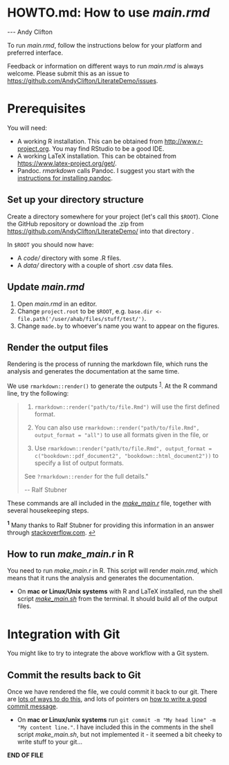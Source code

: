 # HOWTO.md: How to use _main.rmd_
--- Andy Clifton

To run _main.rmd_, follow the instructions below for your platform and preferred interface.

Feedback or information on different ways to run _main.rmd_ is always welcome. Please submit this as an issue to https://github.com/AndyClifton/LiterateDemo/issues.

# Prerequisites
You will need:

- A working R installation. This can be obtained from http://www.r-project.org. You may find RStudio to be a good IDE.
- A working LaTeX installation. This can be obtained from https://www.latex-project.org/get/.
- Pandoc. _rmarkdown_ calls Pandoc. I suggest you start with the [instructions for installing pandoc](https://rmarkdown.rstudio.com/docs/articles/pandoc.html).

## Set up your directory structure
Create a directory somewhere for your project (let's call this `$ROOT`). Clone the GitHub repository or download the .zip from https://github.com/AndyClifton/LiterateDemo/ into that directory .

In `$ROOT` you should now have:

- A _code/_ directory with some .R files.
- A _data/_ directory with a couple of short .csv data files.

## Update _main.rmd_
1. Open _main.rmd_ in an editor.
  1. Change `project.root` to be `$ROOT`, e.g. `base.dir <- file.path('/user/ahab/files/stuff/test/')`.
  1. Change `made.by` to whoever's name you want to appear on the figures.

## Render the output files
Rendering is the process of running the markdown file, which runs the analysis and generates the documentation at the same time.

We use `rmarkdown::render()` to generate the outputs <sup id="a1">[1](#f1)</sup>. At the R command line, try the following:
> 1. `rmarkdown::render("path/to/file.Rmd")` will use the first defined format.
>
> 2. You can also use `rmarkdown::render("path/to/file.Rmd", output_format = "all")` to use all formats given in the file, or
> 3. Use `rmarkdown::render("path/to/file.Rmd", output_format = c("bookdown::pdf_document2", "bookdown::html_document2"))` to specify a list of output formats.
>
> See `?rmarkdown::render` for the full details."
>
> -- Ralf Stubner

These commands are all included in the [_make_main.r_](make_main.r) file, together with several housekeeping steps.

<sup><b id="f1">1</b></sup> Many thanks to Ralf Stubner for providing this information in an answer through [stackoverflow.com](https://stackoverflow.com/questions/51676427/r-markdown-ref-not-working/51677282?noredirect=1#comment103233545_51677282). [↩](#a1)

## How to run _make_main.r_ in R
You need to run _make_main.r_ in R. This script will render _main.rmd_, which means that it runs the analysis and generates the documentation.

- On **mac or Linux/Unix systems** with R and LaTeX installed, run the shell script [_make_main.sh_](make_main.sh) from the terminal. It should build all of the output files.

# Integration with Git
You might like to try to integrate the above workflow with a Git system.

## Commit the results back to Git
Once we have rendered the file, we could commit it back to our git. There are [lots of ways to do this](https://stackoverflow.com/questions/5064563/add-line-break-to-git-commit-m-from-the-command-line), and lots of pointers on [how to write a good commit message](https://github.com/erlang/otp/wiki/Writing-good-commit-messages).

- On **mac or Linux/unix systems** run `git commit -m "My head line" -m "My content line."`. I have included this in the comments in the shell script _make_main.sh_, but not implemented it - it seemed a bit cheeky to write stuff to your git...

**END OF FILE**
